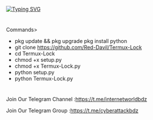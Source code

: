 [![Typing SVG](https://readme-typing-svg.demolab.com?font=Fira+Code&size=30&pause=1000&color=F72F2F&random=false&width=435&lines=Termux-Lock+%E2%98%A0%EF%B8%8F%E2%98%A0%EF%B8%8F%E2%98%A0%EF%B8%8F)](https://git.io/typing-svg)
#
Commands>
- pkg update && pkg upgrade pkg install python
- git clone https://github.com/Red-Davil/Termux-Lock
- cd Termux-Lock
- chmod +x setup.py
- chmod +x Termux-Lock.py
- python setup.py
- python Termux-Lock.py
#
Join Our Telegram Channel :https://t.me/internetworldbdz

Join Our Telegram Group :https://t.me/cyberattackbdz
